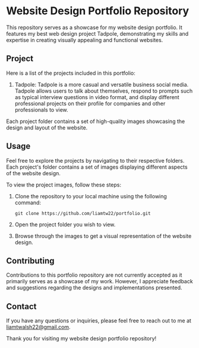 # Website Design Portfolio Repository

This repository serves as a showcase for my website design portfolio. It features my best web design project Tadpole, demonstrating my skills and expertise in creating visually appealing and functional websites. 

## Project

Here is a list of the projects included in this portfolio:

1. Tadpole: Tadpole is a more casual and versatile business social media. Tadpole allows users to talk about themselves, respond to prompts such as typical interview questions in video format, and display different professional projects on their profile for companies and other professionals to view.

Each project folder contains a set of high-quality images showcasing the design and layout of the website.

## Usage

Feel free to explore the projects by navigating to their respective folders. Each project's folder contains a set of images displaying different aspects of the website design.

To view the project images, follow these steps:

1. Clone the repository to your local machine using the following command:
   ```
   git clone https://github.com/liamtw22/portfolio.git
   ```

2. Open the project folder you wish to view.

3. Browse through the images to get a visual representation of the website design.

## Contributing

Contributions to this portfolio repository are not currently accepted as it primarily serves as a showcase of my work. However, I appreciate feedback and suggestions regarding the designs and implementations presented.

## Contact

If you have any questions or inquiries, please feel free to reach out to me at [liamtwalsh22@gmail.com](mailto:liamtwalsh22@gmail.com).

Thank you for visiting my website design portfolio repository!
